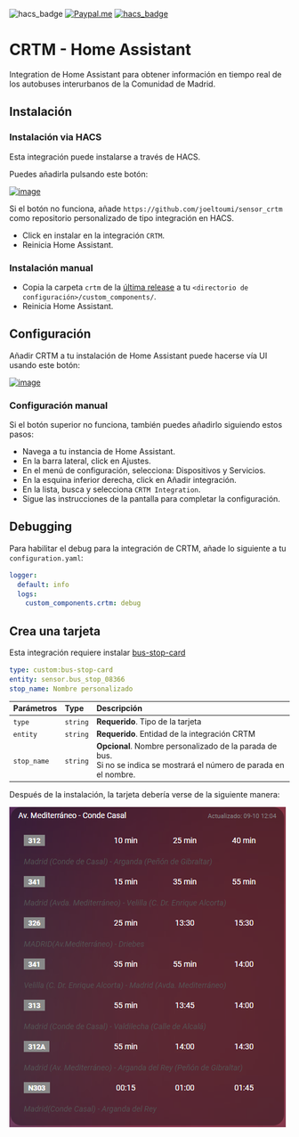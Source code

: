 ![hacs_badge](https://img.shields.io/badge/hacs-custom-orange.svg)  [![Paypal.me][paypalbedge]][paypalme] [![hacs_badge](https://img.shields.io/badge/HACS-Default-41BDF5.svg)](https://github.com/hacs/integration)

# CRTM - Home Assistant

Integration de Home Assistant para obtener información en tiempo real de los autobuses interurbanos de la Comunidad de Madrid.

## Instalación

### Instalación via HACS

Esta integración puede instalarse a través de HACS.

Puedes añadirla pulsando este botón:

[![image](https://my.home-assistant.io/badges/hacs_repository.svg)](https://my.home-assistant.io/redirect/hacs_repository/?owner=joeltoumi&repository=sensor_crtm&category=integration)

Si el botón no funciona, añade `https://github.com/joeltoumi/sensor_crtm` como repositorio personalizado de tipo integración en HACS.

- Click en instalar en la integración `CRTM`.
- Reinicia Home Assistant.

### Instalación manual

- Copia la carpeta `crtm` de la [última release](https://github.com/joeltoumi/sensor_crtm/releases/latest) a tu `<directorio de configuración>/custom_components/`.
- Reinicia Home Assistant.

## Configuración

Añadir CRTM a tu instalación de Home Assistant puede hacerse vía UI usando este botón:

[![image](https://my.home-assistant.io/badges/config_flow_start.svg)](https://my.home-assistant.io/redirect/config_flow_start?domain=crtm_bus_stop_integration)

### Configuración manual

Si el botón superior no funciona, también puedes añadirlo siguiendo estos pasos:

- Navega a tu instancia de Home Assistant.
- En la barra lateral, click en Ajustes.
- En el menú de configuración, selecciona: Dispositivos y Servicios.
- En la esquina inferior derecha, click en Añadir integración.
- En la lista, busca y selecciona `CRTM Integration`.
- Sigue las instrucciones de la pantalla para completar la configuración.

## Debugging

Para habilitar el debug para la integración de CRTM, añade lo siguiente a tu `configuration.yaml`:

```yaml
logger:
  default: info
  logs:
    custom_components.crtm: debug
```

## Crea una tarjeta

Esta integración requiere instalar [bus-stop-card](https://github.com/joeltoumi/bus-stop-card)

```yaml
type: custom:bus-stop-card
entity: sensor.bus_stop_08366
stop_name: Nombre personalizado
```
| Parámetros  | Type     | Descripción                                                                                                                |
|:------------| :------- |:---------------------------------------------------------------------------------------------------------------------------|
| `type`      | `string` | **Requerido**. Tipo de la tarjeta                                                                                          |
| `entity`    | `string` | **Requerido**. Entidad de la integración CRTM                                                                              |
| `stop_name` | `string` | **Opcional**. Nombre personalizado de la parada de bus. <br/>Si no se indica se mostrará el número de parada en el nombre. |


Después de la instalación, la tarjeta debería verse de la siguiente manera:

![image](https://raw.githubusercontent.com/joeltoumi/sensor_crtm/f5d1b4e463a4e1128b87cefb50fd7839982107af/card.png)

[paypalme]: https://www.paypal.me/joelruiz
[paypalbedge]: https://camo.githubusercontent.com/3073969b3e2923ae564193fabf646ce6a85329cd39cbdfd3fa4d814cb5b48e92/68747470733a2f2f696d672e736869656c64732e696f2f62616467652f50617950616c2d3030343537433f7374796c653d666f722d7468652d6261646765266c6f676f3d70617970616c266c6f676f436f6c6f723d7768697465
